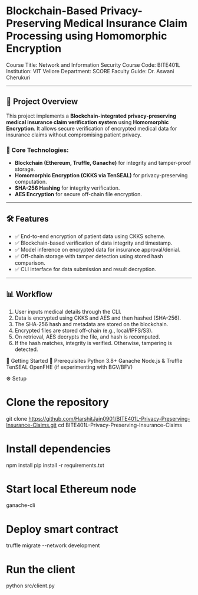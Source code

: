 # Blockchain-Based Privacy-Preserving Medical Insurance Claim Processing using Homomorphic Encryption
Course Title: Network and Information Security
Course Code: BITE401L
Institution: VIT Vellore
Department: SCORE
Faculty Guide: Dr. Aswani Cherukuri

---
## 🧠 Project Overview

This project implements a **Blockchain-integrated privacy-preserving medical insurance claim verification system** using **Homomorphic Encryption**. It allows secure verification of encrypted medical data for insurance claims without compromising patient privacy.

### 🔐 Core Technologies:
- **Blockchain (Ethereum, Truffle, Ganache)** for integrity and tamper-proof storage.
- **Homomorphic Encryption (CKKS via TenSEAL)** for privacy-preserving computation.
- **SHA-256 Hashing** for integrity verification.
- **AES Encryption** for secure off-chain file encryption.

---

## 🛠️ Features

- ✅ End-to-end encryption of patient data using CKKS scheme.
- ✅ Blockchain-based verification of data integrity and timestamp.
- ✅ Model inference on encrypted data for insurance approval/denial.
- ✅ Off-chain storage with tamper detection using stored hash comparison.
- ✅ CLI interface for data submission and result decryption.

---

## 📊 Workflow

1. User inputs medical details through the CLI.
2. Data is encrypted using CKKS and AES and then hashed (SHA-256).
3. The SHA-256 hash and metadata are stored on the blockchain.
4. Encrypted files are stored off-chain (e.g., local/IPFS/S3).
5. On retrieval, AES decrypts the file, and hash is recomputed.
6. If the hash matches, integrity is verified. Otherwise, tampering is detected.

🚀 Getting Started
🔧 Prerequisites
Python 3.8+
Ganache
Node.js & Truffle
TenSEAL
OpenFHE (if experimenting with BGV/BFV)

⚙️ Setup
# Clone the repository
git clone https://github.com/HarshitJain0901/BITE401L-Privacy-Preserving-Insurance-Claims.git
cd BITE401L-Privacy-Preserving-Insurance-Claims

# Install dependencies
npm install
pip install -r requirements.txt

# Start local Ethereum node
ganache-cli

# Deploy smart contract
truffle migrate --network development

# Run the client
python src/client.py
